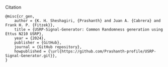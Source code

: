Citation

	@misc{cr_gen,
	    author = {K. H. Sheshagiri, {Prashanth} and Juan A. {Cabrera} and Frank H. P. {Fitzek}},
	    title = {USRP-Signal-Generator: Common Randomness generation using Ettus N210 USRP},
	    year = {2024},
	    publisher = {GitHub},
	    journal = {GitHub repository},
	    howpublished = {\url{https://github.com/Prashanth-profile/USRP-Signal-Generator.git}},
	}
